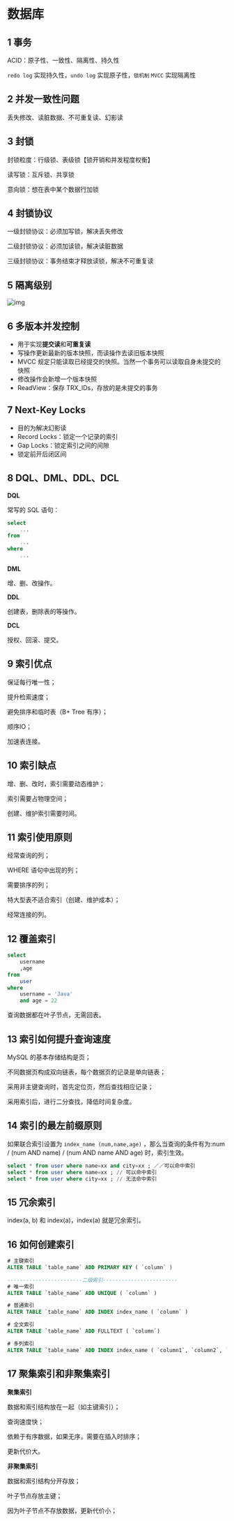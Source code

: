 # 数据库

## 1 事务

ACID：原子性、一致性、隔离性、持久性

`redo log` 实现持久性，`undo log` 实现原子性，`锁机制` `MVCC` 实现隔离性

## 2 并发一致性问题

丢失修改、读脏数据、不可重复读、幻影读

## 3 封锁

封锁粒度：行级锁、表级锁【锁开销和并发程度权衡】

读写锁：互斥锁、共享锁

意向锁：想在表中某个数据行加锁

## 4 封锁协议

一级封锁协议：必须加写锁，解决丢失修改

二级封锁协议：必须加读锁，解决读脏数据

三级封锁协议：事务结束才释放读锁，解决不可重复读

## 5 隔离级别

![img](https://camo.githubusercontent.com/1632a88a3a4fa7954026cb939edf2f8a30bb5d60a1bce4921c7e0d0e4d245739/68747470733a2f2f63732d6e6f7465732d313235363130393739362e636f732e61702d6775616e677a686f752e6d7971636c6f75642e636f6d2f696d6167652d32303139313230373232333430303738372e706e67)

## 6 多版本并发控制

+ 用于实现**提交读**和**可重复读**
+ 写操作更新最新的版本快照，而读操作去读旧版本快照
+ MVCC 规定只能读取已经提交的快照。当然一个事务可以读取自身未提交的快照
+ 修改操作会新增一个版本快照
+ ReadView：保存 TRX_IDs，存放的是未提交的事务

## 7 Next-Key Locks

+ 目的为解决幻影读
+ Record Locks：锁定一个记录的索引
+ Gap Locks：锁定索引之间的间隙
+ 锁定前开后闭区间

## 8 DQL、DML、DDL、DCL

**DQL**

常写的 SQL 语句：

```sql
select
	...
from
	...
where
	...
```

**DML**

增、删、改操作。

**DDL**

创建表，删除表的等操作。

**DCL**

授权、回滚、提交。

## 9 索引优点

保证每行唯一性；

提升检索速度；

避免排序和临时表（B+ Tree 有序）；

顺序IO；

加速表连接。

## 10 索引缺点

增、删、改时，索引需要动态维护；

索引需要占物理空间；

创建、维护索引需要时间。

## 11 索引使用原则

经常查询的列；

WHERE 语句中出现的列；

需要排序的列；

特大型表不适合索引（创建、维护成本）；

经常连接的列。

## 12 覆盖索引

```sql
select 
	username
	,age 
from 
	user 
where 
	username = 'Java' 
	and age = 22
```

查询数据都在叶子节点，无需回表。

## 13 索引如何提升查询速度

MySQL 的基本存储结构是页；

不同数据页构成双向链表，每个数据页的记录是单向链表；

采用非主键查询时，首先定位页，然后查找相应记录；

采用索引后，进行二分查找，降低时间复杂度。

## 14 索引的最左前缀原则

如果联合索引设置为 `index_name (num,name,age)` ，那么当查询的条件有为:num / (num AND name) / (num AND name AND age) 时，索引生效。

```sql
select * from user where name=xx and city=xx ; ／／可以命中索引
select * from user where name=xx ; // 可以命中索引
select * from user where city=xx ; // 无法命中索引 
```

## 15 冗余索引

index(a, b) 和 index(a)，index(a) 就是冗余索引。

## 16 如何创建索引 

```sql
# 主键索引
ALTER TABLE `table_name` ADD PRIMARY KEY ( `column` )  

------------------------二级索引------------------------
# 唯一索引
ALTER TABLE `table_name` ADD UNIQUE ( `column` ) 

# 普通索引
ALTER TABLE `table_name` ADD INDEX index_name ( `column` )

# 全文索引
ALTER TABLE `table_name` ADD FULLTEXT ( `column`) 

# 多列索引
ALTER TABLE `table_name` ADD INDEX index_name ( `column1`, `column2`, `column3` )
```

## 17 聚集索引和非聚集索引

**聚集索引**

数据和索引结构放在一起（如主键索引）；

查询速度快；

依赖于有序数据，如果无序，需要在插入时排序；

更新代价大。

**非聚集索引**

数据和索引结构分开存放；

叶子节点存放主键；

因为叶子节点不存放数据，更新代价小；